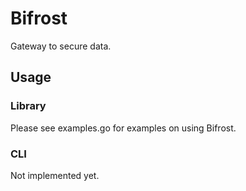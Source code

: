# Bifrost

Gateway to secure data.

## Usage

### Library

Please see examples.go for examples on using Bifrost.

### CLI

Not implemented yet.
